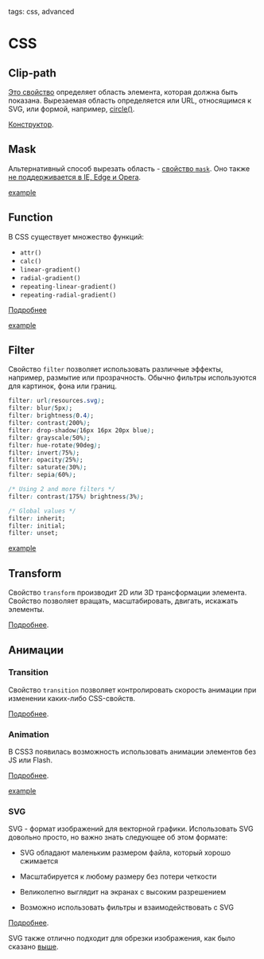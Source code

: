 tags: css, advanced

# CSS

## Clip-path

[Это свойство](https://developer.mozilla.org/en-US/docs/Web/CSS/clip-path) определяет область элемента, которая должна быть показана. Вырезаемая область определяется или URL, относящимся к SVG, или формой, например, [circle()](https://developer.mozilla.org/en-US/docs/Web/SVG/Element/circle).

[Конструктор](https://bennettfeely.com/clippy/).

## Mask

Альтернативный способ вырезать область - [свойство `mask`](https://developer.mozilla.org/en-US/docs/Web/CSS/mask). Оно также [не поддерживается в IE, Edge и Opera](https://caniuse.com/#search=mask).

[example](http://jsbin.com/kigepuzezo/edit?html,css,output)

## Function

В CSS существует множество функций:

- `attr()`
- `calc()`
- `linear-gradient()`
- `radial-gradient()`
- `repeating-linear-gradient()`
- `repeating-radial-gradient()`

[Подробнее](https://www.w3schools.com/cssref/css_functions.asp)

[example](http://jsbin.com/lubici/edit?html,css,output)

## Filter

Свойство `filter` позволяет использовать различные эффекты, например, размытие или прозрачность. Обычно фильтры используются для картинок, фона или границ.

```css
filter: url(resources.svg);
filter: blur(5px);
filter: brightness(0.4);
filter: contrast(200%);
filter: drop-shadow(16px 16px 20px blue);
filter: grayscale(50%);
filter: hue-rotate(90deg);
filter: invert(75%);
filter: opacity(25%);
filter: saturate(30%);
filter: sepia(60%);

/* Using 2 and more filters */
filter: contrast(175%) brightness(3%);

/* Global values */
filter: inherit;
filter: initial;
filter: unset;
```

[example](http://jsbin.com/jumalic/edit?html,css,output)

## Transform

Свойство `transform` производит 2D или 3D трансформации элемента. Свойство позволяет вращать, масштабировать, двигать, искажать элементы.

[Подробнее](https://developer.mozilla.org/en-US/docs/Web/CSS/transform).

## Анимации

### Transition

Свойство `transition` позволяет контролировать скорость анимации при изменении каких-либо CSS-свойств.

[Подробнее](https://developer.mozilla.org/ru/docs/Web/CSS/CSS_Transitions/Using_CSS_transitions).

### Animation

В CSS3 появилась возможность использовать анимации элементов без JS или Flash.

[Подробнее](https://www.w3schools.com/css/css3_animations.asp).

[example](http://jsbin.com/yajikob/edit?html,css,output)

### SVG

SVG - формат изображений для векторной графики. Использовать SVG довольно просто, но важно знать следующее об этом формате:

- SVG обладают маленьким размером файла, который хорошо сжимается

- Масштабируется к любому размеру без потери четкости

- Великолепно выглядит на экранах с высоким разрешением

- Возможно использовать фильтры и взаимодействовать с SVG

[Подробнее](https://css-tricks.com/using-svg/).

SVG также отлично подходит для обрезки изображения, как было сказано [выше](#clip-path).
